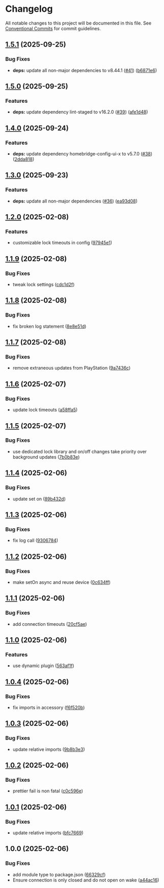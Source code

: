 # Changelog

All notable changes to this project will be documented in this file. See
[Conventional Commits](https://conventionalcommits.org) for commit guidelines.

## [1.5.1](https://github.com/jabrown93/homebridge-playstation/compare/v1.5.0...v1.5.1) (2025-09-25)

### Bug Fixes

* **deps:** update all non-major dependencies to v8.44.1 ([#41](https://github.com/jabrown93/homebridge-playstation/issues/41)) ([b6871e6](https://github.com/jabrown93/homebridge-playstation/commit/b6871e6a189f9ceff18f4f191f9e4c14f1b4adb2))

## [1.5.0](https://github.com/jabrown93/homebridge-playstation/compare/v1.4.0...v1.5.0) (2025-09-25)

### Features

* **deps:** update dependency lint-staged to v16.2.0 ([#39](https://github.com/jabrown93/homebridge-playstation/issues/39)) ([afe1d48](https://github.com/jabrown93/homebridge-playstation/commit/afe1d482427380a1efe28b2b2781bbd54efdf0d3))

## [1.4.0](https://github.com/jabrown93/homebridge-playstation/compare/v1.3.0...v1.4.0) (2025-09-24)

### Features

* **deps:** update dependency homebridge-config-ui-x to v5.7.0 ([#38](https://github.com/jabrown93/homebridge-playstation/issues/38)) ([2dda818](https://github.com/jabrown93/homebridge-playstation/commit/2dda81847c85526ef18298d17ce9e3a50d7b6465))

## [1.3.0](https://github.com/jabrown93/homebridge-playstation/compare/v1.2.0...v1.3.0) (2025-09-23)

### Features

* **deps:** update all non-major dependencies ([#36](https://github.com/jabrown93/homebridge-playstation/issues/36)) ([ea93d08](https://github.com/jabrown93/homebridge-playstation/commit/ea93d08ee29e97b2437bebf8c48ff0512134a63f))

## [1.2.0](https://github.com/jabrown93/homebridge-playstation/compare/v1.1.9...v1.2.0) (2025-02-08)

### Features

* customizable lock timeouts in config ([97945e1](https://github.com/jabrown93/homebridge-playstation/commit/97945e1939b8304b162e7898e37abba53cbc6c76))

## [1.1.9](https://github.com/jabrown93/homebridge-playstation/compare/v1.1.8...v1.1.9) (2025-02-08)

### Bug Fixes

* tweak lock settings ([cdc1d2f](https://github.com/jabrown93/homebridge-playstation/commit/cdc1d2f90caba4639cff2b4b85ad8696a4f76249))

## [1.1.8](https://github.com/jabrown93/homebridge-playstation/compare/v1.1.7...v1.1.8) (2025-02-08)

### Bug Fixes

* fix broken log statement ([8e8e51d](https://github.com/jabrown93/homebridge-playstation/commit/8e8e51d9d62afcde48d69f325bea47e3b6de2791))

## [1.1.7](https://github.com/jabrown93/homebridge-playstation/compare/v1.1.6...v1.1.7) (2025-02-08)

### Bug Fixes

* remove extraneous updates from PlayStation ([9a7436c](https://github.com/jabrown93/homebridge-playstation/commit/9a7436c245903d291cfca9394a119961c4b14d27))

## [1.1.6](https://github.com/jabrown93/homebridge-playstation/compare/v1.1.5...v1.1.6) (2025-02-07)

### Bug Fixes

* update lock timeouts ([a58ffa5](https://github.com/jabrown93/homebridge-playstation/commit/a58ffa56ceaf078c5a7c90de9b9967f4e658e875))

## [1.1.5](https://github.com/jabrown93/homebridge-playstation/compare/v1.1.4...v1.1.5) (2025-02-07)

### Bug Fixes

* use dedicated lock library and on/off changes take priority over background updates ([7b0b83e](https://github.com/jabrown93/homebridge-playstation/commit/7b0b83e8334a816f73cd9db8bea73baf00f3c917))

## [1.1.4](https://github.com/jabrown93/homebridge-playstation/compare/v1.1.3...v1.1.4) (2025-02-06)

### Bug Fixes

* update set on ([89b432d](https://github.com/jabrown93/homebridge-playstation/commit/89b432dae24840713d7f39d71d97d4c59c74076e))

## [1.1.3](https://github.com/jabrown93/homebridge-playstation/compare/v1.1.2...v1.1.3) (2025-02-06)

### Bug Fixes

* fix log call ([9306784](https://github.com/jabrown93/homebridge-playstation/commit/93067841cbd93a9020eed1047c422309fa790099))

## [1.1.2](https://github.com/jabrown93/homebridge-playstation/compare/v1.1.1...v1.1.2) (2025-02-06)

### Bug Fixes

* make setOn async and reuse device ([0c634ff](https://github.com/jabrown93/homebridge-playstation/commit/0c634ff838387793d15600bd92c248b30070b7ee))

## [1.1.1](https://github.com/jabrown93/homebridge-playstation/compare/v1.1.0...v1.1.1) (2025-02-06)

### Bug Fixes

* add connection timeouts ([20cf5ae](https://github.com/jabrown93/homebridge-playstation/commit/20cf5aeb257bcef532b192bec13e5cce87d38747))

## [1.1.0](https://github.com/jabrown93/homebridge-playstation/compare/v1.0.4...v1.1.0) (2025-02-06)

### Features

* use dynamic plugin ([563af1f](https://github.com/jabrown93/homebridge-playstation/commit/563af1f8db8f9a4274b83446d100f4aae9a2a5af))

## [1.0.4](https://github.com/jabrown93/homebridge-playstation/compare/v1.0.3...v1.0.4) (2025-02-06)

### Bug Fixes

* fix imports in accessory ([f6f520b](https://github.com/jabrown93/homebridge-playstation/commit/f6f520b2e52e3c243ec286187e03db57889572a4))

## [1.0.3](https://github.com/jabrown93/homebridge-playstation/compare/v1.0.2...v1.0.3) (2025-02-06)

### Bug Fixes

* update relative imports ([9b8b3e3](https://github.com/jabrown93/homebridge-playstation/commit/9b8b3e32d6c580d1b6a9b15440e9f897ffd93ed4))

## [1.0.2](https://github.com/jabrown93/homebridge-playstation/compare/v1.0.1...v1.0.2) (2025-02-06)

### Bug Fixes

* prettier fail is non fatal ([c0c596e](https://github.com/jabrown93/homebridge-playstation/commit/c0c596e0ab8825272b5559f1d227e8c66f399eb9))

## [1.0.1](https://github.com/jabrown93/homebridge-playstation/compare/v1.0.0...v1.0.1) (2025-02-06)

### Bug Fixes

* update relative imports ([bfc7669](https://github.com/jabrown93/homebridge-playstation/commit/bfc7669d9cc0706ad32931840a34bd0ed5db7867))

## 1.0.0 (2025-02-06)

### Bug Fixes

* add module type to package.json ([66329cf](https://github.com/jabrown93/homebridge-playstation/commit/66329cf8d675e9eade1045e3ec7f773ea2a8dd22))
* Ensure connection is only closed and do not open on wake ([a44ac16](https://github.com/jabrown93/homebridge-playstation/commit/a44ac16b8c2d5aa64a4b2ca40a23d438caa3bedb))

